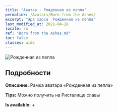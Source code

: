 ```yaml
---
title: "Аватар - Рожденная из пепла"
permalink: /Avatars/Born from the Ashes/
excerpt: "Эра хаоса  Рожденная из пепла"
last_modified_at: 2021-04-28
locale: ru
ref: "Born from the Ashes.md"
toc: false
classes: wide
---
```

 ![Рожденная из пепла](/images/a/avatarFrame_76.png)

## Подробности

 **Описание:** Рамка аватара «Рожденная из пепла» 

 **Tips:** Можно получить на Ристалище славы 

 **Is available:**  + 


